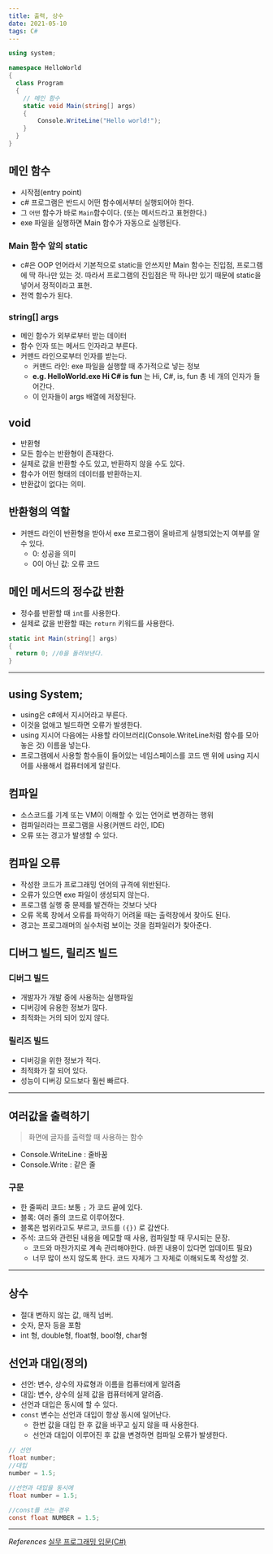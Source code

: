 ```yaml
---
title: 출력, 상수
date: 2021-05-10
tags: C#
---
```


```c#
using system;

namespace HelloWorld
{
  class Program
  {
    // 메인 함수
    static void Main(string[] args)
    {
        Console.WriteLine("Hello world!");
    }
  }
}
```

## 메인 함수

- 시작점(entry point)
- c# 프로그램은 반드시 어떤 함수에서부터 실행되어야 한다.
- 그 `어떤` 함수가 바로 `Main`함수이다. (또는 메서드라고 표현한다.)
- exe 파일을 실행하면 Main 함수가 자동으로 실행된다.

### Main 함수 앞의 static

- c#은 OOP 언어라서 기본적으로 static을 안쓰지만 Main 함수는 진입점, 프로그램에 딱 하나만 있는 것. 따라서 프로그램의 진입점은 딱 하나만 있기 때문에 static을 넣어서 정적이라고 표현.
- 전역 함수가 된다.

### string[] args

- 메인 함수가 외부로부터 받는 데이터
- 함수 인자 또는 메서드 인자라고 부른다.
- 커맨드 라인으로부터 인자를 받는다.
  - 커맨드 라인: exe 파일을 실행할 때 추가적으로 넣는 정보
  - **e.g. HelloWorld.exe Hi C# is fun** 는 Hi, C#, is, fun 총 네 개의 인자가 들어간다.
  - 이 인자들이 args 배열에 저장된다.

## void

- 반환형
- 모든 함수는 반환형이 존재한다.
- 실제로 값을 반환할 수도 있고, 반환하지 않을 수도 있다.
- 함수가 어떤 형태의 데이터를 반환하는지.
- 반환값이 없다는 의미.

## 반환형의 역할

- 커맨드 라인이 반환형을 받아서 exe 프로그램이 올바르게 실행되었는지 여부를 알 수 있다.
  - 0: 성공을 의미
  - 0이 아닌 값: 오류 코드

## 메인 메서드의 정수값 반환

- 정수를 반환할 때 `int`를 사용한다.
- 실제로 값을 반환할 때는 `return` 키워드를 사용한다.

```c#
static int Main(string[] args)
{
  return 0; //0을 돌려보낸다.
}
```

---

## using System;

- using은 c#에서 지시어라고 부른다.
- 이것을 없애고 빌드하면 오류가 발생한다.
- using 지시어 다음에는 사용할 라이브러리(Console.WriteLine처럼 함수를 모아 놓은 것) 이름을 넣는다.
- 프로그램에서 사용할 함수들이 들어있는 네임스페이스를 코드 맨 위에 using 지시어를 사용해서 컴퓨터에게 알린다.

## 컴파일

- 소스코드를 기계 또는 VM이 이해할 수 있는 언어로 변경하는 행위
- 컴파일러라는 프로그램을 사용(커맨드 라인, IDE)
- 오류 또는 경고가 발생할 수 있다.

## 컴파일 오류

- 작성한 코드가 프로그래밍 언어의 규격에 위반된다.
- 오류가 있으면 exe 파일이 생성되지 않는다.
- 프로그램 실행 중 문제를 발견하는 것보다 낫다
- 오류 목록 창에서 오류를 파악하기 어려울 때는 출력창에서 찾아도 된다.
- 경고는 프로그래머의 실수처럼 보이는 것을 컴파일러가 찾아준다.

## 디버그 빌드, 릴리즈 빌드

### 디버그 빌드

- 개발자가 개발 중에 사용하는 실행파일
- 디버깅에 유용한 정보가 많다.
- 최적화는 거의 되어 있지 않다.

### 릴리즈 빌드

- 디버깅을 위한 정보가 적다.
- 최적화가 잘 되어 있다.
- 성능이 디버깅 모드보다 훨씬 빠르다.

---

## 여러값을 출력하기

> 화면에 글자를 출력할 때 사용하는 함수

- Console.WriteLine : 줄바꿈
- Console.Write : 같은 줄

### 구문

- 한 줄짜리 코드: 보통 `;` 가 코드 끝에 있다.
- 블록: 여러 줄의 코드로 이루어졌다.
- 블록은 범위라고도 부르고, 코드를 `({})` 로 감싼다.
- 주석: 코드와 관련된 내용을 메모할 때 사용, 컴파일할 때 무시되는 문장.
  - 코드와 마찬가지로 계속 관리해야한다. (바뀐 내용이 있다면 업데이트 필요)
  - 너무 많이 쓰지 않도록 한다. 코드 자체가 그 자체로 이해되도록 작성할 것.

---

## 상수

- 절대 변하지 않는 값, 매직 넘버.
- 숫자, 문자 등을 포함
- int 형, double형, float형, bool형, char형

## 선언과 대입(정의)

- 선언: 변수, 상수의 자료형과 이름을 컴퓨터에게 알려줌
- 대입: 변수, 상수의 실제 값을 컴퓨터에게 알려줌.
- 선언과 대입은 동시에 할 수 있다.
- `const` 변수는 선언과 대입이 항상 동시에 일어난다.
  - 한번 값을 대입 한 후 값을 바꾸고 싶지 않을 때 사용한다.
  - 선언과 대입이 이루어진 후 값을 변경하면 컴파일 오류가 발생한다.

```c#
// 선언
float number;
//대입
number = 1.5;

//선언과 대입을 동시에
float number = 1.5;

//const를 쓰는 경우
const float NUMBER = 1.5;
```

---

_References_
[실무 프로그래밍 입문(C#)](https://www.udemy.com/share/101tfkAEYTcVxXTXQJ/)
